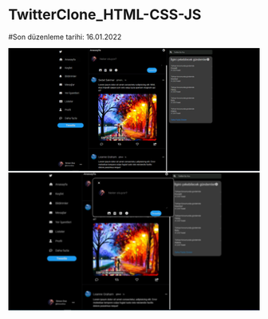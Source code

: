 # TwitterClone_HTML-CSS-JS

#Son düzenleme tarihi: 16.01.2022




<img src="https://github.com/ismailgok/TwitterClone_HTML-CSS-JS/blob/main/img/13.PNG?raw=true" />



<img src="https://github.com/ismailgok/TwitterClone_HTML-CSS-JS/blob/main/img/14.PNG?raw=true" />
